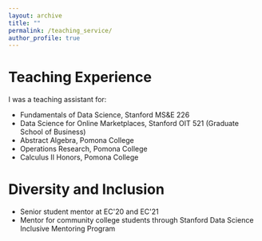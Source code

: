 ```yaml
---
layout: archive
title: ""
permalink: /teaching_service/
author_profile: true
---
```


# Teaching Experience
I was a teaching assistant for:
* Fundamentals of Data Science, Stanford MS&E 226
* Data Science for Online Marketplaces, Stanford OIT 521 (Graduate School of Business)
* Abstract Algebra, Pomona College 
* Operations Research, Pomona College 
* Calculus II Honors, Pomona College 

# Diversity and Inclusion
* Senior student mentor at EC'20 and EC'21
* Mentor for community college students through Stanford Data Science Inclusive Mentoring Program
